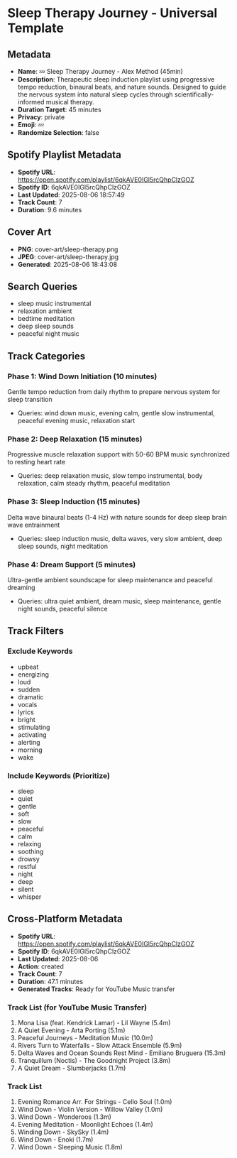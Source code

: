 # Sleep Therapy Journey - Universal Template

## Metadata

- **Name**: 💤 Sleep Therapy Journey - Alex Method (45min)
- **Description**: Therapeutic sleep induction playlist using progressive tempo reduction, binaural beats, and nature sounds. Designed to guide the nervous system into natural sleep cycles through scientifically-informed musical therapy.
- **Duration Target**: 45 minutes
- **Privacy**: private
- **Emoji**: 💤
- **Randomize Selection**: false



## Spotify Playlist Metadata
- **Spotify URL**: https://open.spotify.com/playlist/6qkAVE0IGl5rcQhpClzGOZ
- **Spotify ID**: 6qkAVE0IGl5rcQhpClzGOZ
- **Last Updated**: 2025-08-06 18:57:49
- **Track Count**: 7
- **Duration**: 9.6 minutes
## Cover Art
- **PNG**: cover-art/sleep-therapy.png
- **JPEG**: cover-art/sleep-therapy.jpg
- **Generated**: 2025-08-06 18:43:08

## Search Queries
- sleep music instrumental
- relaxation ambient
- bedtime meditation
- deep sleep sounds
- peaceful night music

## Track Categories
### Phase 1: Wind Down Initiation (10 minutes)
Gentle tempo reduction from daily rhythm to prepare nervous system for sleep transition
- Queries: wind down music, evening calm, gentle slow instrumental, peaceful evening music, relaxation start

### Phase 2: Deep Relaxation (15 minutes)
Progressive muscle relaxation support with 50-60 BPM music synchronized to resting heart rate
- Queries: deep relaxation music, slow tempo instrumental, body relaxation, calm steady rhythm, peaceful meditation

### Phase 3: Sleep Induction (15 minutes)
Delta wave binaural beats (1-4 Hz) with nature sounds for deep sleep brain wave entrainment
- Queries: sleep induction music, delta waves, very slow ambient, deep sleep sounds, night meditation

### Phase 4: Dream Support (5 minutes)
Ultra-gentle ambient soundscape for sleep maintenance and peaceful dreaming
- Queries: ultra quiet ambient, dream music, sleep maintenance, gentle night sounds, peaceful silence

## Track Filters
### Exclude Keywords
- upbeat
- energizing
- loud
- sudden
- dramatic
- vocals
- lyrics
- bright
- stimulating
- activating
- alerting
- morning
- wake

### Include Keywords (Prioritize)
- sleep
- quiet
- gentle
- soft
- slow
- peaceful
- calm
- relaxing
- soothing
- drowsy
- restful
- night
- deep
- silent
- whisper


## Cross-Platform Metadata
- **Spotify URL**: https://open.spotify.com/playlist/6qkAVE0IGl5rcQhpClzGOZ
- **Spotify ID**: 6qkAVE0IGl5rcQhpClzGOZ
- **Last Updated**: 2025-08-06
- **Action**: created
- **Track Count**: 7
- **Duration**: 47.1 minutes
- **Generated Tracks**: Ready for YouTube Music transfer

### Track List (for YouTube Music Transfer)
 1. Mona Lisa (feat. Kendrick Lamar) - Lil Wayne (5.4m)
 2. A Quiet Evening - Arta Porting (5.1m)
 3. Peaceful Journeys - Meditation Music (10.0m)
 4. Rivers Turn to Waterfalls - Slow Attack Ensemble (5.9m)
 5. Delta Waves and Ocean Sounds Rest Mind - Emiliano Bruguera (15.3m)
 6. Tranquillum (Noctis) - The Goodnight Project (3.8m)
 7. A Quiet Dream - Slumberjacks (1.7m)

### Track List
  1. Evening Romance Arr. For Strings - Cello Soul (1.0m)
  2. Wind Down - Violin Version - Willow Valley (1.0m)
  3. Wind Down - Wonderoos (1.3m)
  4. Evening Meditation - Moonlight Echoes (1.4m)
  5. Winding Down - SkySky (1.4m)
  6. Wind Down - Enoki (1.7m)
  7. Wind Down - Sleeping Music (1.8m)
